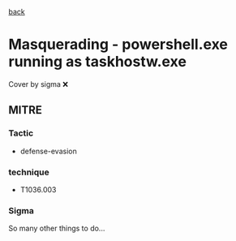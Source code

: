 [back](../index.md)
# Masquerading - powershell.exe running as taskhostw.exe
Cover by sigma :x: 

## MITRE
### Tactic
  - defense-evasion

### technique
  - T1036.003

### Sigma

 So many other things to do...